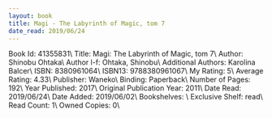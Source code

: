 ```yaml
---
layout: book
title: Magi - The Labyrinth of Magic, tom 7
date_read: 2019/06/24
---
```


Book Id: 41355831\ 
Title: Magi: The Labyrinth of Magic, tom 7\ 
Author: Shinobu Ohtaka\ 
Author l-f: Ohtaka, Shinobu\ 
Additional Authors: Karolina Balcer\ 
ISBN: 8380961064\ 
ISBN13: 9788380961067\ 
My Rating: 5\ 
Average Rating: 4.33\ 
Publisher: Waneko\ 
Binding: Paperback\ 
Number of Pages: 192\ 
Year Published: 2017\ 
Original Publication Year: 2011\ 
Date Read: 2019/06/24\ 
Date Added: 2019/06/02\ 
Bookshelves: \ 
Exclusive Shelf: read\ 
Read Count: 1\ 
Owned Copies: 0\ 


